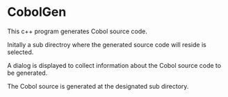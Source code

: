 # CobolGen
This c++ program generates Cobol source code.

Initally a sub directroy where the generated source code will reside is selected.

A dialog is displayed to collect information about the Cobol source code to be generated.

The Cobol source is generated at the designated sub directory.
